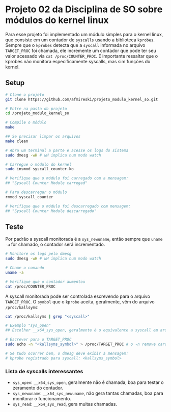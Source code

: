 # Projeto 02 da Disciplina de SO sobre módulos do kernel linux

Para esse projeto foi implementado um módulo simples para o kernel linux, que consiste em um contador de `syscalls` usando a biblioteca `kprobes`.  
Sempre que o `kprobes` detecta que a `syscall` informada no arquivo `TARGET_PROC` foi chamada, ele incremente um contador que pode ter seu valor acessado via `cat /proc/COUNTER_PROC`.
É importante ressaltar que o kprobes não monitora especificamente syscalls, mas sim funções do kernel.

## Setup
```bash
# Clone o projeto
git clone https://github.com/afmireski/projeto_modulo_kernel_so.git

# Entre na pasta do projeto
cd /projeto_modulo_kernel_so

# Compile o módulo
make

## Se precisar limpar os arquivos
make clean

# Abra um terminal a parte e acesse os logs do sistema
sudo dmesg -wH # wH implica num modo watch

# Carregue o módulo do kernel
sudo insmod syscall_counter.ko

# Verifique que o módulo foi carregado com a mensagem:
## "Syscall Counter Module carregad"

# Para descarregar o módulo
rmmod syscall_counter

# Verifique que o módulo foi descarregado com mensagem:
## "Syscall Counter Module descarregado"
```

## Teste
Por padrão a syscall monitorada é a `sys_newuname`, então sempre que `uname -a` for chamado, o contador será incrementado.
```bash
# Monitore os logs pelo dmesg
sudo dmesg -wH # wH implica num modo watch

# Chame o comando
uname -a

# Verifique que o contador aumentou
cat /proc/COUNTER_PROC
```

A syscall monitorada pode ser controlada escrevendo para o arquivo `TARGET_PROC`. O `symbol` que o `kprobe` aceita, geralmente, vêm do arquivo `/proc/kallsyms`:
```bash
cat /proc/kallsyms | grep "<syscall>"

# Exemplo "sys_open"
## Escolher __x64_sys_open, geralmente é o equivalente a syscall em arquiteturas x64

# Escrever para o TARGET_PROC
sudo echo -n "<kallsyms_symbol>" > /proc/TARGET_PROC # o -n remove caracteres de quebra de linha

# Se tudo ocorrer bem, o dmesg deve exibir a mensagem:
# kprobe registrado para syscall: <kallsyms_symbol>
```
### Lista de syscalls interessantes
- `sys_open`: `__x64_sys_open`, geralmente não é chamada, boa para testar o zeramento do contador.
- `sys_newuname`: `__x64_sys_newuname`, não gera tantas chamadas, boa para monitorar o funcionamento.
- `sys_read`: `__x64_sys_read`, gera muitas chamadas.
